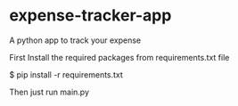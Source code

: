 # expense-tracker-app
A python app to track your expense

First Install the required packages from requirements.txt file

$ pip install -r requirements.txt

Then just run main.py